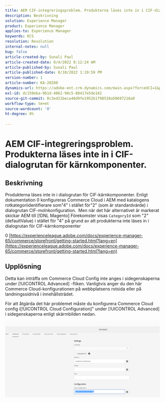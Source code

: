 ```yaml
---
title: AEM CIF-integreringsproblem. Produkterna läses inte in i CIF-dialogrutan för kärnkomponenter.
description: Beskrivning
solution: Experience Manager
product: Experience Manager
applies-to: Experience Manager
keywords: KCS
resolution: Resolution
internal-notes: null
bug: false
article-created-by: Sunali Paul
article-created-date: 8/4/2022 8:12:24 AM
article-published-by: Sunali Paul
article-published-date: 8/10/2022 1:19:59 PM
version-number: 1
article-number: KA-20280
dynamics-url: https://adobe-ent.crm.dynamics.com/main.aspx?forceUCI=1&pagetype=entityrecord&etn=knowledgearticle&id=b6bf0d28-cd13-ed11-b83d-002248086a27
exl-id: dc159eba-9b1d-4862-90c5-80417e5de162
source-git-commit: 0c3e421beca46d9fe1952b1f98538a50697216a0
workflow-type: tm+mt
source-wordcount: '0'
ht-degree: 0%

---
```


# AEM CIF-integreringsproblem. Produkterna läses inte in i CIF-dialogrutan för kärnkomponenter.

## Beskrivning

Produkterna läses inte in i dialogrutan för CIF-kärnkomponenter. Enligt dokumentation 0 konfigureras Commerce Cloud i AEM med katalogens rotkategoriidentifierare som&quot;4&quot; i stället för&quot;2&quot; (som är standardvärde) i dialogrutan CIF-molnkonfiguration.  Men när det här alternativet är markerat skickar AEM till [!DNL Magento] Förekomster visas `CategoryId` som &quot;2&quot; (defaultValue) i stället för &quot;4&quot; på grund av att produkterna inte läses in i dialogrutan för CIF-kärnkomponenter

0 [https://experienceleague.adobe.com/docs/experience-manager-65/commerce/storefront/getting-started.html?lang=en](https://experienceleague.adobe.com/docs/experience-manager-65/commerce/storefront/getting-started.html?lang=en)

## Upplösning


Detta kan inträffa om Commerce Cloud Config inte anges i sidegenskaperna under [!UICONTROL Advanced] -fliken. Vanligtvis anger du den här Commerce Cloud-konfigurationen på webbplatsens rotsida eller på landningssidnivå i innehållsträdet.

För att åtgärda det här problemet måste du konfigurera Commerce Cloud config i[!UICONTROL Cloud Configuration]&quot; under [!UICONTROL Advanced] i sidegenskaperna enligt skärmbilden nedan.

![](assets/35698328-9514-ed11-b83d-002248086a9c.png)
